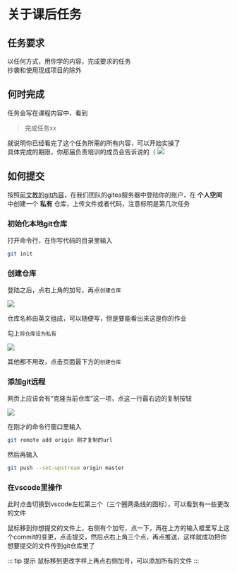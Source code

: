 # 关于课后任务
## 任务要求
以任何方式，用你学的内容，完成要求的任务  
抄袭和使用现成项目的除外

## 何时完成
任务会写在课程内容中，看到  

> 完成任务xx

就说明你已经看完了这个任务所需的所有内容，可以开始实操了  
具体完成的期限，你那届负责培训的成员会告诉说的（
![](/Screenshot_20240423_172703.jpg)

## 如何提交
按照[前文教的git内容](../../get-started/learn-git)，在我们团队的gitea服务器中登陆你的账户，在 **个人空间** 中创建一个 **私有** 仓库，上传文件或者代码，注意标明是第几次任务

### 初始化本地git仓库
打开命令行，在你写代码的目录里输入

``` bash
git init
```

### 创建仓库
登陆之后，点右上角的加号，再点`创建仓库`

![](/Screenshot_20240429_174840.png)

仓库名称由英文组成，可以随便写，但是要能看出来这是你的作业

勾上`将仓库设为私有`

![](/Screenshot_20240429_175036.png)

其他都不用改，点击页面最下方的`创建仓库`

### 添加git远程
网页上应该会有“克隆当前仓库”这一项，点这一行最右边的复制按钮

![](/Screenshot_20240430_142913.png)

在刚才的命令行窗口里输入
``` bash
git remote add origin 刚才复制的url
```

然后再输入

``` bash
git push --set-upstream origin master
 ```

### 在vscode里操作
此时点击切换到vscode左栏第三个（三个圈两条线的图标），可以看到有一些更改的文件

鼠标移到你想提交的文件上，右侧有个加号，点一下，再在上方的输入框里写上这个commit的变更，点击提交，然后点右上角三个点，再点推送，这样就成功把你想要提交的文件传到git仓库里了

::: tip 提示
鼠标移到更改字样上再点右侧加号，可以添加所有的文件
:::